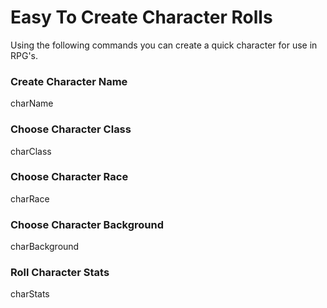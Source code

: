 # Easy To Create Character Rolls

Using the following commands you can create a quick character for use in RPG's.

### Create Character Name
charName

### Choose Character Class
charClass

### Choose Character Race
charRace

### Choose Character Background
charBackground

### Roll Character Stats
charStats